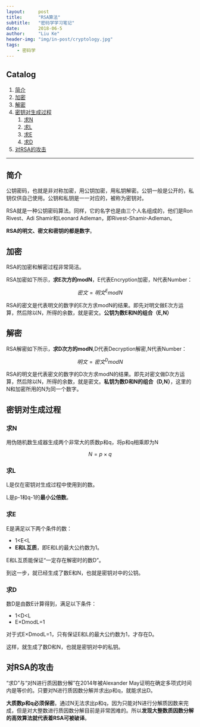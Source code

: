 ```yaml
---
layout:     post
title:      "RSA算法"
subtitle:   "密码学学习笔记"
date:       2018-06-5
author:     "Liu Ke"
header-img: "img/in-post/cryptology.jpg"
tags:
    - 密码学
---
```

<script type="text/javascript" src="http://cdn.mathjax.org/mathjax/latest/MathJax.js?config=default"></script>

## Catalog

1. [简介](#简介)
2. [加密](#加密)
3. [解密](#解密)
3. [密钥对生成过程](#密钥对生成过程)
	1. [求N](#求N)
	2. [求L](#求L)
	3. [求E](#求E)
	4. [求D](#求D)
4. [对RSA的攻击](#对RSA的攻击)


---

## 简介

公钥密码，也就是非对称加密，用公钥加密，用私钥解密。公钥一般是公开的，私钥仅供自己使用。公钥和私钥是一一对应的，被称为密钥对。

RSA就是一种公钥密码算法。同样，它的名字也是由三个人名组成的，他们是Ron Rivest、Adi Shamir和Leonard Adleman，即Rivest-Shamir-Adleman。

**RSA的明文、密文和密钥的都是数字**。

## 加密

RSA的加密和解密过程非常简洁。

RSA加密如下所示，**求E次方的modN**，E代表Encryption加密，N代表Number：

$$ 密文=明文^EmodN $$

RSA的密文是代表明文的数字的E次方求modN的结果。即先对明文做E次方运算，然后除以N，所得的余数，就是密文。**公钥为数E和N的组合（E,N）**


## 解密

RSA解密如下所示，**求D次方的modN**,D代表Decryption解密,N代表Number：

$$ 明文=密文^DmodN $$

RSA的明文是代表密文的数字的D次方求modN的结果。即先对密文做D次方运算，然后除以N，所得的余数，就是密文。**私钥为数D和N的组合（D,N）**，这里的N和加密所用的N为同一个数字。


## 密钥对生成过程

### 求N

用伪随机数生成器生成两个非常大的质数p和q，将p和q相乘即为N

$$ N=p×q $$

### 求L

L是仅在密钥对生成过程中使用到的数。

L是p-1和q-1的**最小公倍数**。

### 求E

E是满足以下两个条件的数：

- 1<E<L
- **E和L互质**，即E和L的最大公约数为1。

E和L互质能保证“一定存在解密时的数D”。

到这一步，就已经生成了数E和N，也就是密钥对中的公钥。

### 求D

数D是由数E计算得到，满足以下条件：

- 1<D<L
- E×DmodL=1

对于式E×DmodL=1，只有保证E和L的最大公约数为1，才存在D。

这样，就生成了数D和N，也就是密钥对中的私钥。

## 对RSA的攻击

“求D”与“对N进行质因数分解”在2014年被Alexander May证明在确定多项式时间内是等价的。只要对N进行质因数分解并求出p和q，就能求出D。

**大质数p和q必须保密**。通过N无法求出p和q，因为只能对N进行分解质因数来完成，但是对大整数进行质因数分解目前是非常困难的。所以**发现大整数质因数分解的高效算法就代表着RSA可被破译**。



